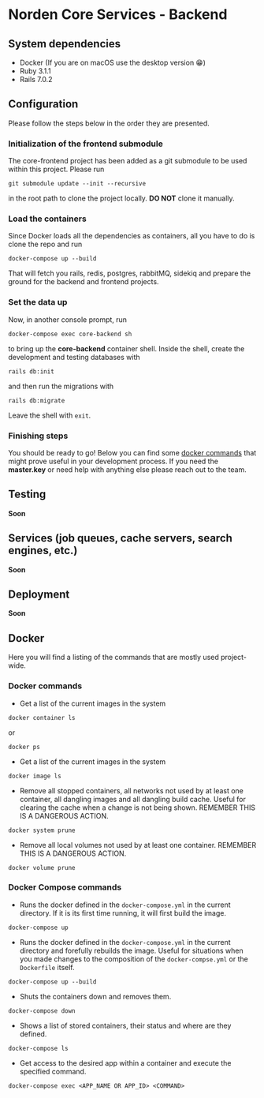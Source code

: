 # Norden Core Services - Backend

## System dependencies
* Docker (If you are on macOS use the desktop version 😁)
* Ruby 3.1.1
* Rails 7.0.2

## Configuration
Please follow the steps below in the order they are presented.

### Initialization of the frontend submodule
The core-frontend project has been added as a git submodule to be used within this project. Please run 
```console
git submodule update --init --recursive
```
in the root path to clone the project locally. **DO NOT** clone it manually.

### Load the containers
Since Docker loads all the dependencies as containers, all you have to do is clone the repo and run 
```console
docker-compose up --build
```
That will fetch you rails, redis, postgres, rabbitMQ, sidekiq and prepare the ground for the backend and frontend projects.

### Set the data up
Now, in another console prompt, run 
```console
docker-compose exec core-backend sh
```
to bring up the **core-backend** container shell. Inside the shell, create the development and testing databases with 
```console
rails db:init
```
and then run the migrations with 
```console
rails db:migrate
```
Leave the shell with `exit`.

### Finishing steps
You should be ready to go! Below you can find some [docker commands](#docker) that might prove useful in your development process.
If you need the **master.key** or need help with anything else please reach out to the team.

## Testing
**Soon**

## Services (job queues, cache servers, search engines, etc.)
**Soon**

## Deployment
**Soon**


## Docker
 Here you will find a listing of the commands that are mostly used project-wide.

### Docker commands
 * Get a list of the current images in the system
 ```console
 docker container ls
 ```
 or
 ```console
 docker ps
 ```

 * Get a list of the current images in the system
  ```console
  docker image ls
  ```

 * Remove all stopped containers, all networks not used by at least one container, all dangling images and all dangling build cache. Useful for clearing the cache when a change is not being shown. REMEMBER THIS IS A DANGEROUS ACTION.
  ```console
  docker system prune
  ```

 * Remove all local volumes not used by at least one container. REMEMBER THIS IS A DANGEROUS ACTION.
  ```console
  docker volume prune
  ```

### Docker Compose commands
 * Runs the docker defined in the `docker-compose.yml` in the current directory. If it is its first time running, it will first build the image.
  ```console
  docker-compose up
  ```

 * Runs the docker defined in the `docker-compose.yml` in the current directory and forefully rebuilds the image. Useful for situations when you made changes to the composition of the `docker-compse.yml` or the `Dockerfile` itself. 
  ```console
  docker-compose up --build
  ```

 * Shuts the containers down and removes them.
  ```console
  docker-compose down
  ```
 * Shows a list of stored containers, their status and where are they defined.
  ```console
  docker-compose ls
  ```
 * Get access to the desired app within a container and execute the specified command.
  ```console
  docker-compose exec <APP_NAME OR APP_ID> <COMMAND>
  ```

